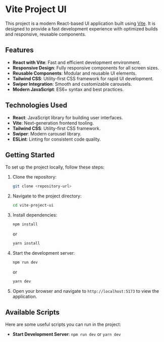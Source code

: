 # Vite Project UI

This project is a modern React-based UI application built using [Vite](https://vitejs.dev/). It is designed to provide a fast development experience with optimized builds and responsive, reusable components.

## Features

- **React with Vite**: Fast and efficient development environment.
- **Responsive Design**: Fully responsive components for all screen sizes.
- **Reusable Components**: Modular and reusable UI elements.
- **Tailwind CSS**: Utility-first CSS framework for rapid UI development.
- **Swiper Integration**: Smooth and customizable carousels.
- **Modern JavaScript**: ES6+ syntax and best practices.

## Technologies Used

- **React**: JavaScript library for building user interfaces.
- **Vite**: Next-generation frontend tooling.
- **Tailwind CSS**: Utility-first CSS framework.
- **Swiper**: Modern carousel library.
- **ESLint**: Linting for consistent code quality.

## Getting Started

To set up the project locally, follow these steps:

1. Clone the repository:
    ```bash
    git clone <repository-url>
    ```

2. Navigate to the project directory:
    ```bash
    cd vite-project-ui
    ```

3. Install dependencies:
    ```bash
    npm install
    ```
    or
    ```bash
    yarn install
    ```

4. Start the development server:
    ```bash
    npm run dev
    ```
    or
    ```bash
    yarn dev
    ```

5. Open your browser and navigate to `http://localhost:5173` to view the application.

## Available Scripts

Here are some useful scripts you can run in the project:

- **Start Development Server**: `npm run dev` or `yarn dev`